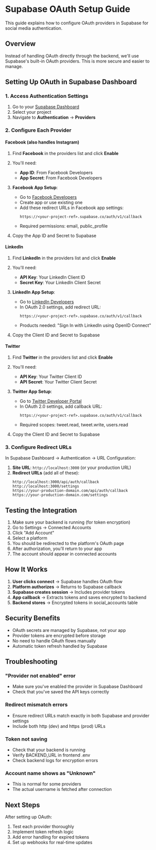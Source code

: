 # Supabase OAuth Setup Guide

This guide explains how to configure OAuth providers in Supabase for social media authentication.

## Overview

Instead of handling OAuth directly through the backend, we'll use Supabase's built-in OAuth providers. This is more secure and easier to manage.

## Setting Up OAuth in Supabase Dashboard

### 1. Access Authentication Settings

1. Go to your [Supabase Dashboard](https://app.supabase.com)
2. Select your project
3. Navigate to **Authentication** → **Providers**

### 2. Configure Each Provider

#### Facebook (also handles Instagram)

1. Find **Facebook** in the providers list and click **Enable**
2. You'll need:
   - **App ID**: From Facebook Developers
   - **App Secret**: From Facebook Developers

3. **Facebook App Setup**:
   - Go to [Facebook Developers](https://developers.facebook.com)
   - Create app or use existing one
   - Add these redirect URLs in Facebook app settings:
     ```
     https://<your-project-ref>.supabase.co/auth/v1/callback
     ```
   - Required permissions: email, public_profile

4. Copy the App ID and Secret to Supabase

#### LinkedIn

1. Find **LinkedIn** in the providers list and click **Enable**
2. You'll need:
   - **API Key**: Your LinkedIn Client ID
   - **Secret Key**: Your LinkedIn Client Secret

3. **LinkedIn App Setup**:
   - Go to [LinkedIn Developers](https://www.linkedin.com/developers/apps)
   - In OAuth 2.0 settings, add redirect URL:
     ```
     https://<your-project-ref>.supabase.co/auth/v1/callback
     ```
   - Products needed: "Sign In with LinkedIn using OpenID Connect"

4. Copy the Client ID and Secret to Supabase

#### Twitter

1. Find **Twitter** in the providers list and click **Enable**
2. You'll need:
   - **API Key**: Your Twitter Client ID
   - **API Secret**: Your Twitter Client Secret

3. **Twitter App Setup**:
   - Go to [Twitter Developer Portal](https://developer.twitter.com)
   - In OAuth 2.0 settings, add callback URL:
     ```
     https://<your-project-ref>.supabase.co/auth/v1/callback
     ```
   - Required scopes: tweet.read, tweet.write, users.read

4. Copy the Client ID and Secret to Supabase

### 3. Configure Redirect URLs

In Supabase Dashboard → Authentication → URL Configuration:

1. **Site URL**: `http://localhost:3000` (or your production URL)
2. **Redirect URLs** (add all of these):
   ```
   http://localhost:3000/api/auth/callback
   http://localhost:3000/settings
   https://your-production-domain.com/api/auth/callback
   https://your-production-domain.com/settings
   ```

## Testing the Integration

1. Make sure your backend is running (for token encryption)
2. Go to Settings → Connected Accounts
3. Click "Add Account"
4. Select a platform
5. You should be redirected to the platform's OAuth page
6. After authorization, you'll return to your app
7. The account should appear in connected accounts

## How It Works

1. **User clicks connect** → Supabase handles OAuth flow
2. **Platform authorizes** → Returns to Supabase callback
3. **Supabase creates session** → Includes provider tokens
4. **App callback** → Extracts tokens and saves encrypted to backend
5. **Backend stores** → Encrypted tokens in social_accounts table

## Security Benefits

- OAuth secrets are managed by Supabase, not your app
- Provider tokens are encrypted before storage
- No need to handle OAuth flows manually
- Automatic token refresh handled by Supabase

## Troubleshooting

### "Provider not enabled" error
- Make sure you've enabled the provider in Supabase Dashboard
- Check that you've saved the API keys correctly

### Redirect mismatch errors
- Ensure redirect URLs match exactly in both Supabase and provider settings
- Include both http (dev) and https (prod) URLs

### Token not saving
- Check that your backend is running
- Verify BACKEND_URL in frontend .env
- Check backend logs for encryption errors

### Account name shows as "Unknown"
- This is normal for some providers
- The actual username is fetched after connection

## Next Steps

After setting up OAuth:
1. Test each provider thoroughly
2. Implement token refresh logic
3. Add error handling for expired tokens
4. Set up webhooks for real-time updates